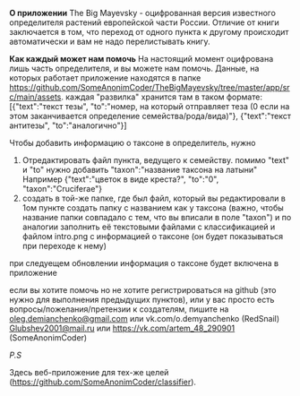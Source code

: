 **О приложении**
The Big Mayevsky - оцифрованная версия известного определителя растений европейской части России. Отличие от книги заключается в том, что переход от одного пункта к другому происходит автоматически и вам не надо перелистывать книгу.


**Как каждый может нам помочь**
На настоящий момент оцифрована лишь часть определителя, и вы можете нам помочь. Данные, на которых работает приложение находятся в папке https://github.com/SomeAnonimCoder/TheBigMayevsky/tree/master/app/src/main/assets.
каждая "развилка" хранится там в таком формате:
[{"text":"текст тезы", "to":"номер, на который отправляет теза (0 если на этом заканчивается определение семейства/рода/вида)"}, {"text":"текст антитезы", "to":"аналогично"}]

Чтобы добавить информацию о таксоне в определитель, нужно
1. Отредактировать файл пункта, ведущего к семейству. помимо "text" и "to" нужно добавить "taxon":"название таксона на латыни"
Например {"text":"цветок в виде креста?", "to":"0", "taxon":"Cruciferae"}
2. создать в той-же папке, где был файл, который вы редактировали в 1ом пункте создать папку с названием как у таксона (важно, чтобы название папки совпадало с тем, что вы вписали в поле "taxon") и по аналогии заполнить её текстовыми файлами с классификацией и файлом intro.png с информацией о таксоне (он будет показываться при переходе к нему)

при следуещем обновлении информация о таксоне будет включена в приложение

если вы хотите помочь но не хотите регистрироваться на github (это нужно для выполнения предыдущих пунктов), или у вас просто есть вопросы/пожелания/претензии к создателям, пишите на 
oleg.demianchenko@gmail.com или vk.com/o.demyanchenko (RedSnail)
Glubshev2001@mail.ru или https://vk.com/artem_48_290901 (SomeAnonimCoder)

*P.S*

Здесь веб-приложение для тех-же целей (https://github.com/SomeAnonimCoder/classifier).
